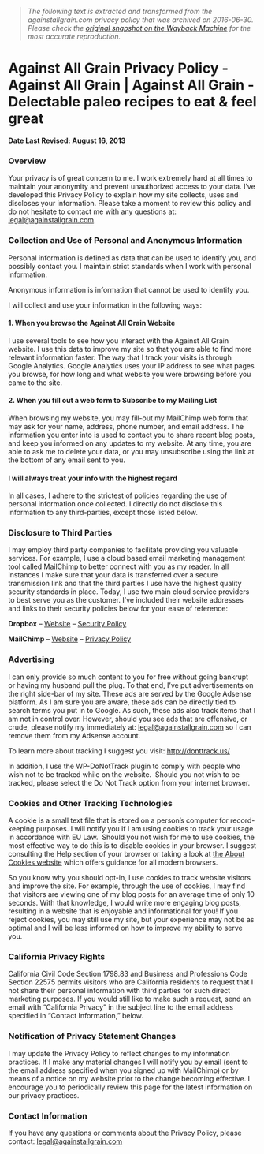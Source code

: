 > *The following text is extracted and transformed from the againstallgrain.com privacy policy that was archived on 2016-06-30. Please check the [original snapshot on the Wayback Machine](https://web.archive.org/web/20160630143436id_/http%3A//againstallgrain.com/privacy-policy) for the most accurate reproduction.*

# Against All Grain Privacy Policy - Against All Grain | Against All Grain - Delectable paleo recipes to eat & feel great

**Date Last Revised: August 16, 2013**

### Overview

Your privacy is of great concern to me. I work extremely hard at all times to maintain your anonymity and prevent unauthorized access to your data. I’ve developed this Privacy Policy to explain how my site collects, uses and discloses your information. Please take a moment to review this policy and do not hesitate to contact me with any questions at: legal@againstallgrain.com.

### Collection and Use of Personal and Anonymous Information

Personal information is defined as data that can be used to identify you, and possibly contact you. I maintain strict standards when I work with personal information.

Anonymous information is information that cannot be used to identify you.

I will collect and use your information in the following ways:

#### 1\. When you browse the Against All Grain Website

I use several tools to see how you interact with the Against All Grain website. I use this data to improve my site so that you are able to find more relevant information faster. The way that I track your visits is through Google Analytics. Google Analytics uses your IP address to see what pages you browse, for how long and what website you were browsing before you came to the site.

#### 2\. When you fill out a web form to Subscribe to my Mailing List

When browsing my website, you may fill-out my MailChimp web form that may ask for your name, address, phone number, and email address. The information you enter into is used to contact you to share recent blog posts, and keep you informed on any updates to my website. At any time, you are able to ask me to delete your data, or you may unsubscribe using the link at the bottom of any email sent to you.

#### I will always treat your info with the highest regard

In all cases, I adhere to the strictest of policies regarding the use of personal information once collected. I directly do not disclose this information to any third-parties, except those listed below.

### Disclosure to Third Parties

I may employ third party companies to facilitate providing you valuable services. For example, I use a cloud based email marketing management tool called MailChimp to better connect with you as my reader. In all instances I make sure that your data is transferred over a secure transmission link and that the third parties I use have the highest quality security standards in place. Today, I use two main cloud service providers to best serve you as the customer. I’ve included their website addresses and links to their security policies below for your ease of reference:

**Dropbox** – [Website](https://dropbox.com/ "Dropbox Website") – [Security Policy](https://www.dropbox.com/privacy#security "Dropbox Security Policy")

**MailChimp** – [Website](https://mailchimp.com/ "MailChimp Website") – [Privacy Policy](https://mailchimp.com/legal/privacy/ "MailChimp Privacy Policy")

### Advertising

I can only provide so much content to you for free without going bankrupt or having my husband pull the plug. To that end, I’ve put advertisements on the right side-bar of my site. These ads are served by the Google Adsense platform. As I am sure you are aware, these ads can be directly tied to search terms you put in to Google. As such, these ads also track items that I am not in control over. However, should you see ads that are offensive, or crude, please notify my immediately at: legal@againstallgrain.com so I can remove them from my Adsense account.

To learn more about tracking I suggest you visit: http://donttrack.us/

In addition, I use the WP-DoNotTrack plugin to comply with people who wish not to be tracked while on the website.  Should you not wish to be tracked, please select the Do Not Track option from your internet browser.

### Cookies and Other Tracking Technologies

A cookie is a small text file that is stored on a person’s computer for record-keeping purposes. I will notify you if I am using cookies to track your usage in accordance with EU Law.  Should you not wish for me to use cookies, the most effective way to do this is to disable cookies in your browser. I suggest consulting the Help section of your browser or taking a look at [the About Cookies website](http://www.aboutcookies.org/) which offers guidance for all modern browsers.

So you know why you should opt-in, I use cookies to track website visitors and improve the site. For example, through the use of cookies, I may find that visitors are viewing one of my blog posts for an average time of only 10 seconds. With that knowledge, I would write more engaging blog posts, resulting in a website that is enjoyable and informational for you! If you reject cookies, you may still use my site, but your experience may not be as optimal and I will be less informed on how to improve my ability to serve you.

### California Privacy Rights

California Civil Code Section 1798.83 and Business and Professions Code Section 22575 permits visitors who are California residents to request that I not share their personal information with third parties for such direct marketing purposes. If you would still like to make such a request, send an email with “California Privacy” in the subject line to the email address specified in “Contact Information,” below.

### Notification of Privacy Statement Changes

I may update the Privacy Policy to reflect changes to my information practices. If I make any material changes I will notify you by email (sent to the email address specified when you signed up with MailChimp) or by means of a notice on my website prior to the change becoming effective. I encourage you to periodically review this page for the latest information on our privacy practices.

### Contact Information

If you have any questions or comments about the Privacy Policy, please contact: legal@againstallgrain.com
